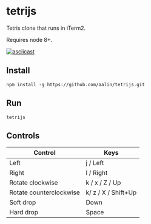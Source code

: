 # tetrijs

Tetris clone that runs in iTerm2.

Requires node 8+.

[![asciicast](https://asciinema.org/a/268952.svg)](https://asciinema.org/a/268952?t=6)

## Install

    npm install -g https://github.com/aalin/tetrijs.git

## Run

    tetrijs

## Controls

| Control                 | Keys                |
| ----------------------- | ------------------- |
| Left                    | j / Left            |
| Right                   | l / Right           |
| Rotate clockwise        | k / x / Z / Up      |
| Rotate counterclockwise | k/ z / X / Shift+Up |
| Soft drop               | Down                |
| Hard drop               | Space               |
